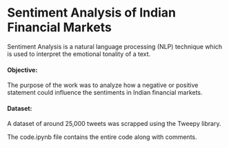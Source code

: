 # Sentiment Analysis of Indian Financial Markets

Sentiment Analysis is a natural language processing (NLP) technique which is used to interpret the emotional tonality of a text.

#### Objective:
The purpose of the work was to analyze how a negative or positive statement could influence the sentiments in Indian financial markets.

#### Dataset:
A dataset of around 25,000 tweets was scrapped using the Tweepy library.

The code.ipynb file contains the entire code along with comments.
